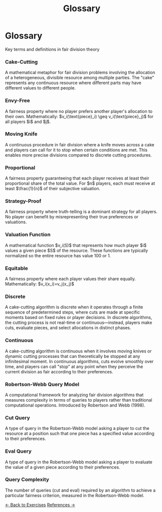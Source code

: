 ﻿---
layout: default
title: Glossary
permalink: /glossary/
---

<div class="page-header">
  <h1 class="page-title">Glossary</h1>
  <p class="page-description">Key terms and definitions in fair division theory</p>
</div>

<div class="terms-grid" id="glossary-grid">

  <div class="term-card">
    <h3 class="term-name">Cake-Cutting</h3>
    <p class="term-definition">
      A mathematical metaphor for fair division problems involving the allocation of a heterogeneous, divisible resource among multiple parties. The "cake" represents any continuous resource where different parts may have different values to different people.
    </p>
  </div>

  <div class="term-card">
    <h3 class="term-name">Envy-Free</h3>
    <p class="term-definition">
      A fairness property where no player prefers another player's allocation to their own. Mathematically: $v_i(\text{piece}_i) \geq v_i(\text{piece}_j)$ for all players $i$ and $j$.
    </p>
  </div>

  <div class="term-card">
    <h3 class="term-name">Moving Knife</h3>
    <p class="term-definition">
      A continuous procedure in fair division where a knife moves across a cake and players can call for it to stop when certain conditions are met. This enables more precise divisions compared to discrete cutting procedures.
    </p>
  </div>

  <div class="term-card">
    <h3 class="term-name">Proportional</h3>
    <p class="term-definition">
      A fairness property guaranteeing that each player receives at least their proportional share of the total value. For $n$ players, each must receive at least $\frac{1}{n}$ of their subjective valuation.
    </p>
  </div>

  <div class="term-card">
    <h3 class="term-name">Strategy-Proof</h3>
    <p class="term-definition">
      A fairness property where truth-telling is a dominant strategy for all players. No player can benefit by misrepresenting their true preferences or valuations.
    </p>
  </div>

  <div class="term-card">
    <h3 class="term-name">Valuation Function</h3>
    <p class="term-definition">
      A mathematical function $v_i(S)$ that represents how much player $i$ values a given piece $S$ of the resource. These functions are typically normalized so the entire resource has value 100 or 1.
    </p>
  </div>

  <div class="term-card">
    <h3 class="term-name">Equitable</h3>
    <p class="term-definition">
      A fairness property where each player values their share equally. Mathematically: $v_i(x_i)=v_j(x_j)$
    </p>
  </div>

  <div class="term-card">
    <h3 class="term-name">Discrete</h3>
    <p class="term-definition">
      A cake-cutting algorithm is discrete when it operates through a finite sequence of predetermined steps, where cuts are made at specific moments based on fixed rules or player decisions. In discrete algorithms, the cutting process is not real-time or continuous—instead, players make cuts, evaluate pieces, and select allocations in distinct phases.
    </p>
  </div>

  <div class="term-card">
    <h3 class="term-name">Continuous</h3>
    <p class="term-definition">
      A cake-cutting algorithm is continuous when it involves moving knives or dynamic cutting processes that can theoretically be stopped at any infinitesimal moment. In continuous algorithms, cuts evolve smoothly over time, and players can call "stop" at any point when they perceive the current division as fair according to their preferences.
    </p>
  </div>

  <div class="term-card">
    <h3 class="term-name">Robertson-Webb Query Model</h3>
    <p class="term-definition">
      A computational framework for analyzing fair division algorithms that measures complexity in terms of queries to players rather than traditional computational operations. Introduced by Robertson and Webb (1998).
    </p>
  </div>

  <div class="term-card">
    <h3 class="term-name">Cut Query</h3>
    <p class="term-definition">
      A type of query in the Robertson-Webb model asking a player to cut the resource at a position such that one piece has a specified value according to their preferences.
    </p>
  </div>

  <div class="term-card">
    <h3 class="term-name">Eval Query</h3>
    <p class="term-definition">
      A type of query in the Robertson-Webb model asking a player to evaluate the value of a given piece according to their preferences.
    </p>
  </div>

  <div class="term-card">
    <h3 class="term-name">Query Complexity</h3>
    <p class="term-definition">
      The number of queries (cut and eval) required by an algorithm to achieve a particular fairness criterion, measured in the Robertson-Webb model.
    </p>
  </div>

</div>

<footer class="algorithm-navigation">
  <a href="{{ '/exercises' | relative_url }}" class="nav-button secondary">← Back to Exercises</a>
  <a href="{{ '/references/' | relative_url }}" class="nav-button primary">References →</a>
</footer>

<script src="glossarySort.js"></script>